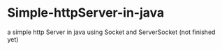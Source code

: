 # Simple-httpServer-in-java
a simple http Server in java using Socket and ServerSocket (not finished yet)
